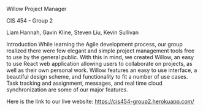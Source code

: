 Willow Project Manager

CIS 454 - Group 2

Liam Hannah, Gavin Kline, Steven Liu, Kevin Sullivan




Introduction
While learning the Agile development process, our group realized there were few elegant and simple project management tools free to use by the general public. With this in mind, we created Willow, an easy to use React web application allowing users to collaborate on projects, as well as their own personal work. Willow features an easy to use interface, a beautiful design scheme, and functionality to fit a number of use cases. Task tracking and assignment, messages, and real time cloud synchronization are some of our major features.

Here is the link to our live website: https://cis454-group2.herokuapp.com/ 
